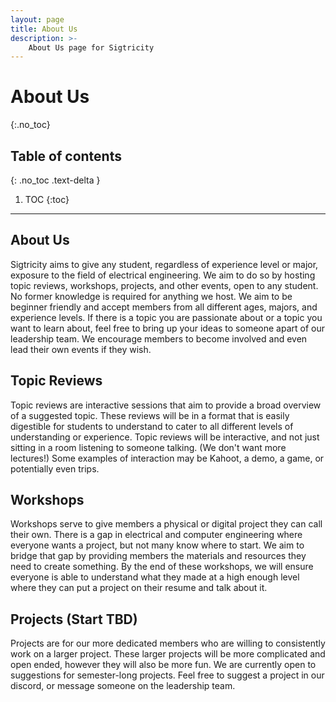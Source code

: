 ```yaml
---
layout: page
title: About Us
description: >-
    About Us page for Sigtricity
---
```


# About Us
{:.no_toc}

## Table of contents
{: .no_toc .text-delta }

1. TOC
{:toc}

---

## About Us

Sigtricity aims to give any student, regardless of experience level or major, exposure to the field of electrical engineering. We aim to do so by hosting topic reviews, workshops, projects, and other events, open to any student. No former knowledge is required for anything we host. We aim to be beginner friendly and accept members from all different ages, majors, and experience levels. If there is a topic you are passionate about or a topic you want to learn about, feel free to bring up your ideas to someone apart of our leadership team. We encourage members to become involved and even lead their own events if they wish. 

## Topic Reviews

Topic reviews are interactive sessions that aim to provide a broad overview of a suggested topic. These reviews will be in a format that is easily digestible for students to understand to cater to all different levels of understanding or experience. Topic reviews will be interactive, and not just sitting in a room listening to someone talking. (We don't want more lectures!) Some examples of interaction may be Kahoot, a demo, a game, or potentially even trips.

## Workshops

Workshops serve to give members a physical or digital project they can call their own. There is a gap in electrical and computer engineering where everyone wants a project, but not many know where to start. We aim to bridge that gap by providing members the materials and resources they need to create something. By the end of these workshops, we will ensure everyone is able to understand what they made at a high enough level where they can put a project on their resume and talk about it.

## Projects (Start TBD)

Projects are for our more dedicated members who are willing to consistently work on a larger project. These larger projects will be more complicated and open ended, however they will also be more fun. We are currently open to suggestions for semester-long projects. Feel free to suggest a project in our discord, or message someone on the leadership team.
